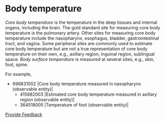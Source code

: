 # Body temperature

_Core body temperature_ is the temperature in the deep tissues and internal organs, including the brain. The gold standard site for measuring core body temperature is the pulmonary artery. Other sites for measuring core body temperature include the nasopharynx, esophagus, bladder, gastrointestinal tract, and vagina. Some peripheral sites are commonly used to estimate core body temperature but are not a true representation of core body temperature on their own, e.g., axillary region, inguinal region, sublingual space. _Body surface temperature_ is measured at several sites, e.g., skin, foot, spine.

For example,

* 698831002 |Core body temperature measured in nasopharynx (observable entity)|
    * 415882003 |Estimated core body temperature measured in axillary region (observable entity)|
    * 364518005 |Temperature of foot (observable entity)|







<a href="https://docs.google.com/forms/d/e/1FAIpQLScTmbZIf0UEQwYDkY27EEWBkaiYkHSbR0_9DmFrMLXoQLyL7Q/viewform?usp=pp_url&entry.1767247133=SCT+Editorial+Guide&entry.670899847=Body%20temperature" class="button primary">Provide Feedback</a>
